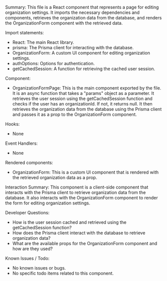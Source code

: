 Summary:
This file is a React component that represents a page for editing organization settings. It imports the necessary dependencies and components, retrieves the organization data from the database, and renders the OrganizationForm component with the retrieved data.

Import statements:
- React: The main React library.
- prisma: The Prisma client for interacting with the database.
- OrganizationForm: A custom UI component for editing organization settings.
- authOptions: Options for authentication.
- getCachedSession: A function for retrieving the cached user session.

Component:
- OrganizationFormPage: This is the main component exported by the file. It is an async function that takes a "params" object as a parameter. It retrieves the user session using the getCachedSession function and checks if the user has an organizationId. If not, it returns null. It then retrieves the organization data from the database using the Prisma client and passes it as a prop to the OrganizationForm component.

Hooks:
- None

Event Handlers:
- None

Rendered components:
- OrganizationForm: This is a custom UI component that is rendered with the retrieved organization data as a prop.

Interaction Summary:
This component is a client-side component that interacts with the Prisma client to retrieve organization data from the database. It also interacts with the OrganizationForm component to render the form for editing organization settings.

Developer Questions:
- How is the user session cached and retrieved using the getCachedSession function?
- How does the Prisma client interact with the database to retrieve organization data?
- What are the available props for the OrganizationForm component and how are they used?

Known Issues / Todo:
- No known issues or bugs.
- No specific todo items related to this component.